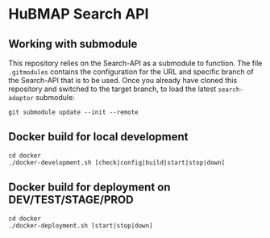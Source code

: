 # HuBMAP Search API

## Working with submodule

This repository relies on the Search-API as a submodule to function. The file `.gitmodules` contains the configuration
for the URL and specific branch of the Search-API that is to be used. Once you already have cloned this repository and switched to the target branch, to load the latest `search-adaptor` submodule:

```
git submodule update --init --remote
```

## Docker build for local development

```
cd docker
./docker-development.sh [check|config|build|start|stop|down]
```

## Docker build for deployment on DEV/TEST/STAGE/PROD

```
cd docker
./docker-deployment.sh [start|stop|down]
```


